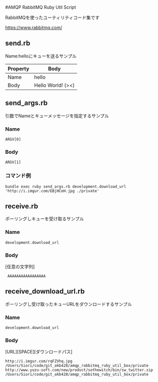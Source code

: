 #AMQP RabbitMQ Ruby Util Script

RabbitMQを使ったユーティリティコード集です

https://www.rabbitmq.com/

## send.rb

Name:helloにキューを送るサンプル

| Property     | Body          |
| ------------ | ------------- |
| Name         | hello         |
| Body         | Hello World! (><)  |

## send_args.rb

引数でNameとキューメッセージを指定するサンプル

### Name
    ARGV[0]

### Body
    ARGV[1]

### コマンド例

    bundle exec ruby send_args.rb development.download_url 'http://i.imgur.com/EBjHCeH.jpg ./private'


## receive.rb

ポーリングしキューを受け取るサンプル

### Name
    development.download_url
### Body

[任意の文字列]

     AAAAAAAAAAAAAAAAA


## receive_download_url.rb

ポーリングし受け取ったキューURLをダウンロードするサンプル

### Name
    development.download_url

### Body

[URL][SPACE][ダウンロードパス]

    http://i.imgur.com/rqFZVhq.jpg /Users/Siori/code/git_akb428/amqp_rabbitmq_ruby_util_box/private
    http://www.yuzu-soft.com/new/product/sothewitch/bin/sw_twitter.zip /Users/Siori/code/git_akb428/amqp_rabbitmq_ruby_util_box/private

